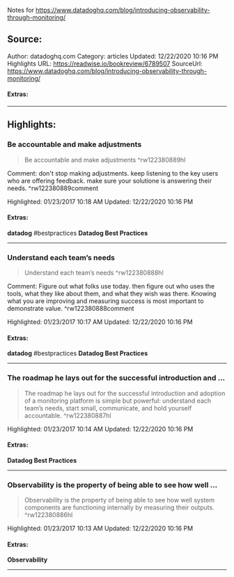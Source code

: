 Notes for https://www.datadoghq.com/blog/introducing-observability-through-monitoring/

## Source:
Author: datadoghq.com
Category: articles
Updated: 12/22/2020 10:16 PM
Highlights URL: https://readwise.io/bookreview/6789507
SourceUrl: https://www.datadoghq.com/blog/introducing-observability-through-monitoring/


#### Extras:




 
-----
 ## Highlights:

### Be accountable and make adjustments
>Be accountable and make adjustments ^rw122380889hl

Comment: don't stop making adjustments. keep listening to the key users who are offering feedback. make sure your solutione is answering their needs. ^rw122380889comment

Highlighted: 01/23/2017 10:18 AM
Updated: 12/22/2020 10:16 PM


#### Extras:
**datadog** #bestpractices **Datadog Best Practices**




------

### Understand each team’s needs
>Understand each team’s needs ^rw122380888hl

Comment: Figure out what folks use today. then figure out who uses the tools, what they like about them, and what they wish was there. Knowing what you are improving and measuring success is most important to demonstrate value. ^rw122380888comment

Highlighted: 01/23/2017 10:17 AM
Updated: 12/22/2020 10:16 PM


#### Extras:
**datadog** #bestpractices **Datadog Best Practices**




------

### The roadmap he lays out for the successful introduction and ...
>The roadmap he lays out for the successful introduction and adoption of a monitoring platform is simple but powerful: understand each team’s needs, start small, communicate, and hold yourself accountable. ^rw122380887hl


Highlighted: 01/23/2017 10:14 AM
Updated: 12/22/2020 10:16 PM


#### Extras:
**Datadog Best Practices**




------

### Observability is the property of being able to see how well ...
>Observability is the property of being able to see how well system components are functioning internally by measuring their outputs. ^rw122380886hl


Highlighted: 01/23/2017 10:13 AM
Updated: 12/22/2020 10:16 PM


#### Extras:
**Observability**




------

